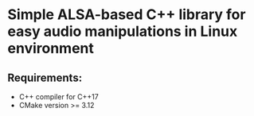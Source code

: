 # Simple ALSA-based C++ library for easy audio manipulations in Linux environment

## Requirements:

 - C++ compiler for C++17
 - CMake version >= 3.12
